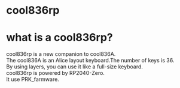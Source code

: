 # cool836rp

# what is a cool836rp?
cool836rp is a new companion to cool836A.
<br>
The cool836A is an Alice layout keyboard.The number of keys is 36. 
<br>
By using layers, you can use it like a full-size keyboard.
<br>
cool836rp is powered by RP2040-Zero.
<br>
It use PRK_farmware.

